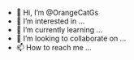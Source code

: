 - 👋 Hi, I’m @OrangeCatGs
- 👀 I’m interested in ...
- 🌱 I’m currently learning ...
- 💞️ I’m looking to collaborate on ...
- 📫 How to reach me ...

<!---
OrangeCatGs/OrangeCatGs is a ✨ special ✨ repository because its `README.md` (this file) appears on your GitHub profile.
You can click the Preview link to take a look at your changes.
--->
